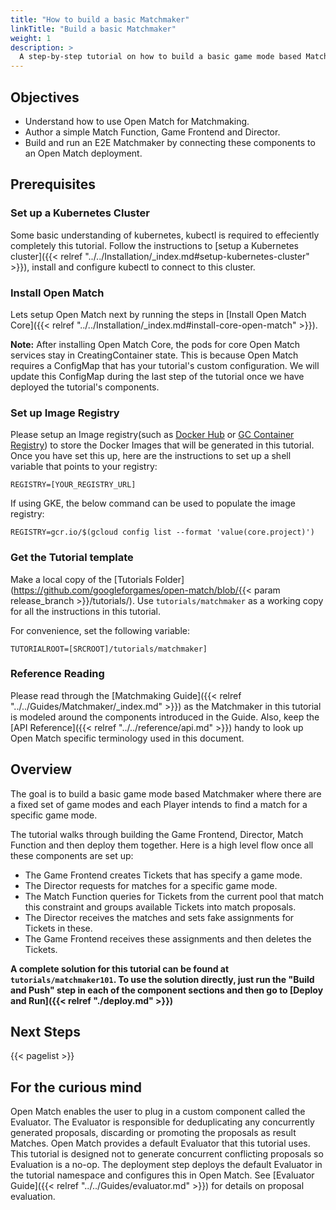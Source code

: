 ```yaml
---
title: "How to build a basic Matchmaker"
linkTitle: "Build a basic Matchmaker"
weight: 1
description: >
  A step-by-step tutorial on how to build a basic game mode based Matchmaker.
---
```


## Objectives

- Understand how to use Open Match for Matchmaking.
- Author a simple Match Function, Game Frontend and Director.
- Build and run an E2E Matchmaker by connecting these components to an Open Match deployment.

## Prerequisites

### Set up a Kubernetes Cluster

Some basic understanding of kubernetes, kubectl is required to effeciently completely this tutorial. Follow the instructions to [setup a Kubernetes cluster]({{< relref "../../Installation/_index.md#setup-kubernetes-cluster" >}}), install and configure kubectl to connect to this cluster.

### Install Open Match

Lets setup Open Match next by running the steps in [Install Open Match Core]({{< relref "../../Installation/_index.md#install-core-open-match" >}}).

**Note:** After installing Open Match Core, the pods for core Open Match services stay in CreatingContainer state. This is because Open Match requires a ConfigMap that has your tutorial's custom configuration. We will update this ConfigMap during the last step of the tutorial once we have deployed the tutorial's components.

### Set up Image Registry

Please setup an Image registry(such as [Docker Hub](https://hub.docker.com/) or [GC Container Registry](https://cloud.google.com/container-registry/)) to store the Docker Images that will be generated in this tutorial. Once you have set this up, here are the instructions to set up a shell variable that points to your registry:

```
REGISTRY=[YOUR_REGISTRY_URL]
```

If using GKE, the below command can be used to populate the image registry:

```
REGISTRY=gcr.io/$(gcloud config list --format 'value(core.project)')
```

### Get the Tutorial template

Make a local copy of the [Tutorials Folder](https://github.com/googleforgames/open-match/blob/{{< param release_branch >}}/tutorials/). Use ```tutorials/matchmaker``` as a working copy for all the instructions in this tutorial.

For convenience, set the following variable:

```
TUTORIALROOT=[SRCROOT]/tutorials/matchmaker]
```

### Reference Reading

Please read through the [Matchmaking Guide]({{< relref "../../Guides/Matchmaker/_index.md" >}}) as the Matchmaker in this tutorial is modeled around the components introduced in the Guide. Also, keep the [API Reference]({{< relref "../../reference/api.md" >}}) handy to look up Open Match specific terminology used in this document.

## Overview

The goal is to build a basic game mode based Matchmaker where there are a fixed set of game modes and each Player intends to find a match for a specific game mode.

The tutorial walks through building the Game Frontend, Director, Match Function and then deploy them together. Here is a high level flow once all these components are set up:

- The Game Frontend creates Tickets that has specify a game mode.
- The Director requests for matches for a specific game mode.
- The Match Function queries for Tickets from the current pool that match this constraint and groups available Tickets into match proposals.
- The Director receives the matches and sets fake assignments for Tickets in these.
- The Game Frontend receives these assignments and then deletes the Tickets.

**A complete solution for this tutorial can be found at ```tutorials/matchmaker101```. To use the solution directly, just run the "Build and Push" step in each of the component sections and then go to [Deploy and Run]({{< relref "./deploy.md" >}})**

## Next Steps

{{< pagelist >}}

## For the curious mind

Open Match enables the user to plug in a custom component called the Evaluator. The Evaluator is responsible for deduplicating any concurrently generated proposals, discarding or promoting the proposals as result Matches. Open Match provides a default Evaluator that this tutorial uses. This tutorial is designed not to generate concurrent conflicting proposals so Evaluation is a no-op. The deployment step deploys the default Evaluator in the tutorial namespace and configures this in Open Match. See [Evaluator Guide]({{< relref "../../Guides/evaluator.md" >}}) for details on proposal evaluation.
